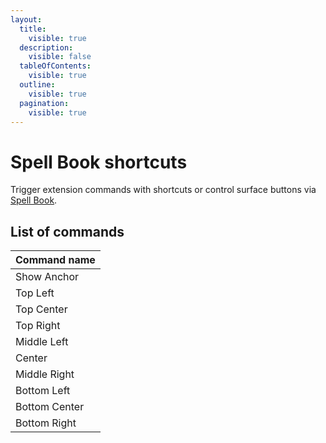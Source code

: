 ```yaml
---
layout:
  title:
    visible: true
  description:
    visible: false
  tableOfContents:
    visible: true
  outline:
    visible: true
  pagination:
    visible: true
---
```


# Spell Book shortcuts

Trigger extension commands with shortcuts or control surface buttons via [Spell Book](<../spell-book/README (1).md>).

## List of commands

| Command name  |
| ------------- |
| Show Anchor   |
| Top Left      |
| Top Center    |
| Top Right     |
| Middle Left   |
| Center        |
| Middle Right  |
| Bottom Left   |
| Bottom Center |
| Bottom Right  |

